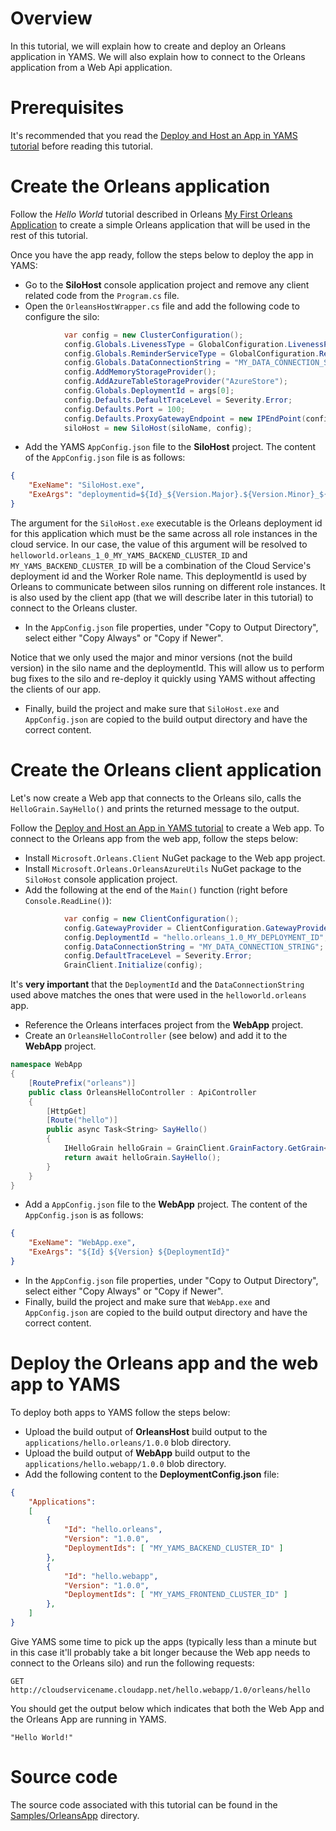 # Overview
In this tutorial, we will explain how to create and deploy an Orleans application in YAMS. We will also explain how to connect to the Orleans application from a Web Api application.

# Prerequisites
It's recommended that you read the [Deploy and Host an App in YAMS tutorial](Deploy&Host_an_App_in_YAMS.md) before reading this tutorial.

# Create the Orleans application

Follow the *Hello World* tutorial described in Orleans [My First Orleans Application](http://dotnet.github.io/orleans/Step-by-step-Tutorials/My-First-Orleans-Application) to create a simple Orleans application that will be used in the rest of this tutorial.

Once you have the app ready, follow the steps below to deploy the app in YAMS:

* Go to the **SiloHost** console application project and remove any client related code from the `Program.cs` file.
* Open the `OrleansHostWrapper.cs` file and add the following code to configure the silo:

```csharp
            var config = new ClusterConfiguration();
            config.Globals.LivenessType = GlobalConfiguration.LivenessProviderType.AzureTable;
            config.Globals.ReminderServiceType = GlobalConfiguration.ReminderServiceProviderType.AzureTable;
            config.Globals.DataConnectionString = "MY_DATA_CONNECTION_STRING";
            config.AddMemoryStorageProvider();
            config.AddAzureTableStorageProvider("AzureStore");
            config.Globals.DeploymentId = args[0];
            config.Defaults.DefaultTraceLevel = Severity.Error;
            config.Defaults.Port = 100;
            config.Defaults.ProxyGatewayEndpoint = new IPEndPoint(config.Defaults.Endpoint.Address, 101);
            siloHost = new SiloHost(siloName, config);
```

* Add the YAMS `AppConfig.json` file to the **SiloHost** project. The content of the `AppConfig.json` file is as follows:

```json
{
    "ExeName": "SiloHost.exe",
    "ExeArgs": "deploymentid=${Id}_${Version.Major}.${Version.Minor}_${DeploymentId}"
}
```

The argument for the `SiloHost.exe` executable is the Orleans deployment id for this application which must be the same across all role instances in the cloud service. In our case, the value of this argument will be resolved to `helloworld.orleans_1_0_MY_YAMS_BACKEND_CLUSTER_ID` and `MY_YAMS_BACKEND_CLUSTER_ID` will be a combination of the Cloud Service's deployment id and the Worker Role name. This deploymentId is used by Orleans to communicate between silos running on different role instances. It is also used by the client app (that we will describe later in this tutorial) to connect to the Orleans cluster.

* In the `AppConfig.json` file properties, under "Copy to Output Directory", select either "Copy Always" or "Copy if Newer".

Notice that we only used the major and minor versions (not the build version) in the silo name and the deploymentId. This will allow us to perform bug fixes to the silo and re-deploy it quickly using YAMS without affecting the clients of our app.

* Finally, build the project and make sure that `SiloHost.exe` and `AppConfig.json` are copied to the build output directory and have the correct content.

# Create the Orleans client application
Let's now create a Web app that connects to the Orleans silo, calls the `HelloGrain.SayHello()` and prints the returned message to the output.

Follow the [Deploy and Host an App in YAMS tutorial](Deploy&Host_an_App_in_YAMS.md) to create a Web app. To connect to the Orleans app from the web app, follow the steps below:

* Install `Microsoft.Orleans.Client` NuGet package to the Web app project.
* Install `Microsoft.Orleans.OrleansAzureUtils` NuGet package to the `SiloHost` console application project.
* Add the following at the end of the `Main()` function (right before `Console.ReadLine()`):
```csharp
            var config = new ClientConfiguration();
            config.GatewayProvider = ClientConfiguration.GatewayProviderType.AzureTable;
            config.DeploymentId = "hello.orleans_1.0_MY_DEPLOYMENT_ID";
            config.DataConnectionString = "MY_DATA_CONNECTION_STRING";
            config.DefaultTraceLevel = Severity.Error;
            GrainClient.Initialize(config);
```

It's **very important** that the `DeploymentId` and the `DataConnectionString` used above matches the ones that were used in the `helloworld.orleans` app.

* Reference the Orleans interfaces project from the **WebApp** project.
* Create an `OrleansHelloController` (see below) and add it to the **WebApp** project.

```csharp
namespace WebApp
{
    [RoutePrefix("orleans")]
    public class OrleansHelloController : ApiController
    {
        [HttpGet]
        [Route("hello")]
        public async Task<String> SayHello()
        {
            IHelloGrain helloGrain = GrainClient.GrainFactory.GetGrain<IHelloGrain>(0);
            return await helloGrain.SayHello();
        }
    }
}
```

* Add a `AppConfig.json` file to the **WebApp** project. The content of the `AppConfig.json` is as follows:

```json
{
    "ExeName": "WebApp.exe",
    "ExeArgs": "${Id} ${Version} ${DeploymentId}"
}
```

* In the `AppConfig.json` file properties, under "Copy to Output Directory", select either "Copy Always" or "Copy if Newer".
* Finally, build the project and make sure that `WebApp.exe` and `AppConfig.json` are copied to the build output directory and have the correct content.

# Deploy the Orleans app and the web app to YAMS
To deploy both apps to YAMS follow the steps below:
* Upload the build output of **OrleansHost** build output to the `applications/hello.orleans/1.0.0` blob directory.
* Upload the build output of **WebApp** build output to the `applications/hello.webapp/1.0.0` blob directory.
* Add the following content to the **DeploymentConfig.json** file:

```json
{
	"Applications":
	[
		{
			"Id": "hello.orleans",
			"Version": "1.0.0",
			"DeploymentIds": [ "MY_YAMS_BACKEND_CLUSTER_ID" ]
		},	
		{
			"Id": "hello.webapp",
			"Version": "1.0.0",
			"DeploymentIds": [ "MY_YAMS_FRONTEND_CLUSTER_ID" ]
		},			
	]
}
```

Give YAMS some time to pick up the apps (typically less than a minute but in this case it'll probably take a bit longer because the Web app needs to connect to the Orleans silo) and run the following requests:

```
GET http://cloudservicename.cloudapp.net/hello.webapp/1.0/orleans/hello
```

You should get the output below which indicates that both the Web App and the Orleans App are running in YAMS.
```
"Hello World!"
```

# Source code
The source code associated with this tutorial can be found in the [Samples/OrleansApp](../Samples/OrleansApp) directory.